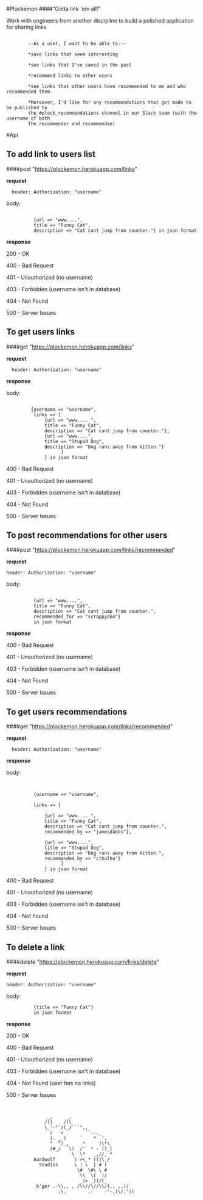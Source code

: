 #Plockémon
####"Gotta link 'em all!"



Work with engineers from another discipline to build a polished application for sharing links

```

        --As a user, I want to be able to:--

        *save links that seem interesting

        *see links that I've saved in the past

        *recommend links to other users

        *see links that other users have recommended to me and who recommended them

        *Moreover, I'd like for any recommendations that get made to be published to
        the #plock_recommendations channel in our Slack team (with the username of both
        the recommender and recommendee)

```


#Api

## To add link to users list
####post "https://plockemon.herokuapp.com/links"

**request**

```
  header: Authorization: "username"
```

body:

```

          {url => "www....",
          title => "Funny Cat",
          description => "Cat cant jump from counter."} in json format
```

**response**

200 - OK

400 - Bad Request

401 - Unauthorized (no username)

403 - Forbidden (username isn't in database)

404 - Not Found

500 - Server Issues

## To get users links
####get "https://plockemon.herokuapp.com/links"

**request**

```
  header: Authorization: "username"
```

**response**

body:

```

         {username => "username",
          links => [
              {url => "www.... ",
              title => "Funny Cat",
              description => "Cat cant jump from counter."},
              {url => "www....",
              title => "Stupid Dog",
              description => "Dog runs away from kitten."}
                    ]
              } in json format
```

400 - Bad Request

401 - Unauthorized (no username)

403 - Forbidden (username isn't in database)

404 - Not Found

500 - Server Issues

## To post recommendations for other users
####post "https://plockemon.herokuapp.com/links/recommended"

**request**

```
header: Authorization: "username"
```

body:

```

          {url => "www....",
          title => "Funny Cat",
          description => "Cat cant jump from counter.",
          recommended_for => "scrappydoo"}
          in json format
```

**response**

400 - Bad Request

401 - Unauthorized (no username)

403 - Forbidden (username isn't in database)

404 - Not Found

500 - Server Issues

## To get users recommendations
####get "https://plockemon.herokuapp.com/links/recommended"

**request**

```
  header: Authorization: "username"
```

**response**

body:

```


          {username => "username",

          links => [

              {url => "www.... ",
              title => "Funny Cat",
              description => "Cat cant jump from counter.",
              recommended_by => "jamesdabbs"},

              {url => "www....",
              title => "Stupid Dog",
              description => "Dog runs away from kitten.",
              recommended_by => "cthulhu"}
                    ]
              } in json format
```

400 - Bad Request

401 - Unauthorized (no username)

403 - Forbidden (username isn't in database)

404 - Not Found

500 - Server Issues

## To delete a link
####delete "https://plockemon.herokuapp.com/links/delete"

**request**

```
header: Authorization: "username"
```

body:

```    
          {title => "Funny Cat"}
          in json format
```

**response**

200 - OK

400 - Bad Request

401 - Unauthorized (no username)

403 - Forbidden (username isn't in database)

404 - Not Found (user has no links)

500 - Server Issues




```


               _,     _,
              /)|    /)\
              \_'-"`/(_/```",,
                /   <        ``--._
                |. _ )     `    *  ',
                ^  ^/_,     *     (\*\
                (#_/  `\)  /'  * - ))_|
                        \  \*   _,//_ *
          Aardwolf       ) >\_* ((|\_/
            Studios      \ | \  | # (
                          \#  \#\ \ #
                           \\  \(  )/
                           _)> _))/(_
           b'ger .-\\,, , /\\//\//\\/),, ,,)/
                   ,\.        .-    -'-,)\/.'))



```
